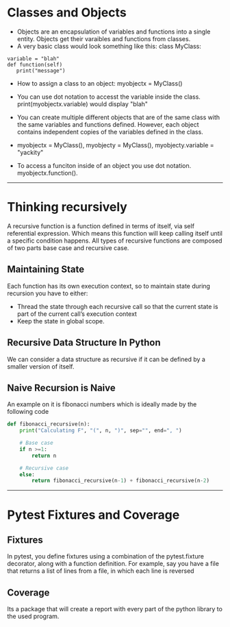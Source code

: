 # Classes and Objects

* Objects are an encapsulation of variables and functions into a single entity. Objects get their varaibles and functions from classes.
* A very basic class would look something like this: class MyClass:

 ```
 variable = "blah" 
 def function(self) 
    print("message")
 ```

* How to assign a class to an object: myobjectx = MyClass()

* You can use dot notation to accesst the variable inside the class. print(myobjectx.variable) would display "blah"

* You can create multiple different objects that are of the same class with the same variables and functions defined. However, each object contains independent copies of the variables defined in the class.

* myobjectx = MyClass(), myobjecty = MyClass(), myobjecty.variable = "yackity"

* To access a funciton inside of an object you use dot notation. myobjectx.function().

--------------------------------------------------

# Thinking recursively

A recursive function is a function defined in terms of itself, via self referential expression.
Which means this function will keep calling itself until a specific condition happens.
All types of recursive functions are composed of two parts base case and recursive case.

## Maintaining State

Each function has its own execution context, so to maintain state during recursion you have to either:

* Thread the state through each recursive call so that the current state is part of the current call’s execution context
* Keep the state in global scope.

## Recursive Data Structure In Python

We can consider a data structure as recursive if it can be defined by a smaller version of itself.

## Naive Recursion is Naive 

An example on it is fibonacci numbers which is ideally made by the following code

```py
def fibonacci_recursive(n):
    print("Calculating F", "(", n, ")", sep="", end=", ")

    # Base case
    if n >=1:
        return n

    # Recursive case
    else:
        return fibonacci_recursive(n-1) + fibonacci_recursive(n-2)
```
----------------------------
# Pytest Fixtures and Coverage

## Fixtures

In pytest, you define fixtures using a combination of the pytest.fixture decorator, along with a function definition. For example, say you have a file that returns a list of lines from a file, in which each line is reversed

## Coverage

Its a package that will create a report with every part of the python library to the used program.

